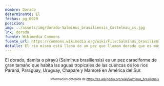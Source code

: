```yaml
---
nombre: Dorado
determinante: El
fechas: pg_0029
posicion: 
img: ../assets/img/dorado-Salminus_brasiliensis_Castelnau_xs.jpg
lnk: dorado
fuente: Wikimedia Commons
fuente_url: https://commons.wikimedia.org/wiki/File:Salminus_brasiliensis_Castelnau.jpg
detalle: El río mismo está lleno de un pez que llaman dorado que es muy bueno para comer...
---
```


<p>El dorado, damita o pirayú (Salminus brasiliensis) es un pez caraciforme de gran tamaño que habita las aguas tropicales de las cuencas de los ríos Paraná, Paraguay, Uruguay, Chapare y Mamoré en América del Sur.</p>
<p style="font-size: 10px; text-align:right;">Información obtenida de <a href="https://es.wikipedia.org/wiki/Salminus_brasiliensis" target="_blank">https://es.wikipedia.org/wiki/Salminus_brasiliensis</a></p>

